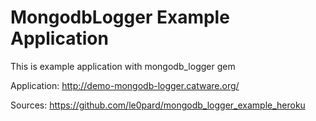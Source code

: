 # MongodbLogger Example Application

This is example application with mongodb\_logger gem

Application: http://demo-mongodb-logger.catware.org/

Sources: https://github.com/le0pard/mongodb_logger_example_heroku
 